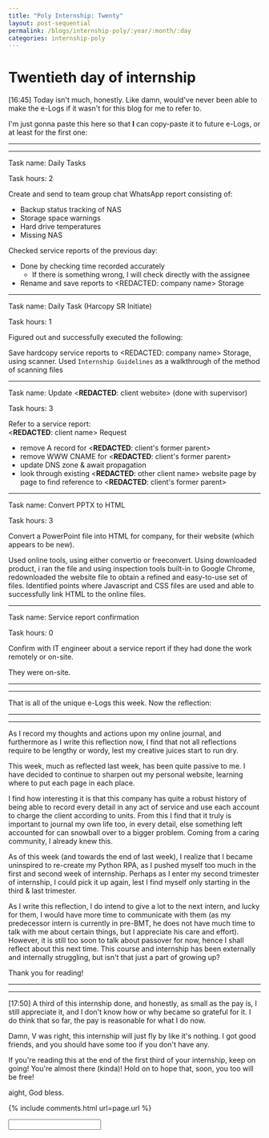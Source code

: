 ```yaml
---
title: "Poly Internship: Twenty"
layout: post-sequential
permalink: /blogs/internship-poly/:year/:month/:day
categories: internship-poly
---
```

# Twentieth day of internship

<span class="timestamp">[16:45]</span> Today isn't much, honestly. Like damn, would've never been able to make the e-Logs if it wasn't for this blog for me to refer to. 

I'm just gonna paste this here so that **I** can copy-paste it to future e-Logs, or at least for the first one:

---
---

Task name: Daily Tasks

Task hours: 2

Create and send to team group chat WhatsApp report consisting of:
 - Backup status tracking of NAS
 - Storage space warnings
 - Hard drive temperatures
 - Missing NAS

Checked service reports of the previous day:
 - Done by checking time recorded accurately
    - If there is something wrong, I will check directly with the assignee
 - Rename and save reports to <span class="disable-selection" ondblclick="this.innerHTML='Infospace'"><REDACTED: company name></span> Storage

---

Task name: Daily Task (Harcopy SR Initiate)

Task hours: 1

Figured out and successfully executed the following:

Save hardcopy service reports to <span class="disable-selection" ondblclick="this.innerHTML='Infospace'"><REDACTED: company name></span> Storage, using scanner. Used `Internship Guidelines` as a walkthrough of the method of scanning files

---

Task name: Update <span class="disable-selection" ondblclick="this.innerHTML='scatechgroup.com'">&lt;<b>REDACTED</b>: client website&gt;</span> (done with <span class="disable-selection" ondblclick="this.innerHTML='Mr Alan Kuik'">supervisor</span>)

Task hours: 3

Refer to <span ondblclick="this.innerHTML = 'service report SR11785'">a service report</span>:<br>
<span ondblclick="this.innerHTML = 'Scatech'"><**REDACTED**: client name></span> Request
- remove A record for <span ondblclick="this.innerHTML = 'scatechgroup.com'"><**REDACTED**: client's former parent></span>
- remove WWW CNAME for <span ondblclick="this.innerHTML = 'scatechgroup.com'"><**REDACTED**: client's former parent></span>
- update DNS zone & await propagation
- look through existing <span ondblclick="this.innerHTML = 'flexisystems'"><**REDACTED**: other client name></span> website page by page to find reference to <span ondblclick="this.innerHTML = 'scatechgroup'"><**REDACTED**: client's former parent></span>

---

Task name: Convert PPTX to HTML 

Task hours: 3

Convert a PowerPoint file into HTML for <span class="disable-selection" ondblclick="this.innerHTML='http://www.hkntanks.com.sg/'">company</span>, for their website (which appears to be new).

Used online tools, using either convertio or freeconvert. Using downloaded product, i ran the file and using inspection tools built-in to Google Chrome, redownloaded the website file to obtain a refined and easy-to-use set of files.
Identified points where Javascript and CSS files are used and able to successfully link HTML to  the online files.

---

Task name: Service report confirmation

Task hours: 0

Confirm with <span class="disable-selection" ondblclick="this.innerHTML='Jae Liew'">IT engineer</span> about <span class="disable-selection" ondblclick="this.innerHTML='SR11807'">a service report</span> if they had done the work remotely or on-site.

They were on-site.

---
---

That is all of the unique e-Logs this week. Now the reflection: 

---
---
As I record my thoughts and actions upon my online journal, and furthermore as I write this reflection now, I find that not all reflections require to be lengthy or wordy, lest my creative juices start to run dry.

This week, much as reflected last week, has been quite passive to me. I have decided to continue to sharpen out my personal website, learning where to put each page in each place.

I find how interesting it is that this company has quite a robust history of being able to record every detail in any act of service and use each account to charge the client according to units. From this I find that it truly is important to journal my own life too, in every detail, else something left accounted for can snowball over to a bigger problem. Coming from a caring community, I already knew this. 

As of this week (and towards the end of last week), I realize that I became uninspired to re-create my Python RPA, as I pushed myself too much in the first and second week of internship. Perhaps as I enter my second trimester of internship, I could pick it up again, lest I find myself only starting in the third & last trimester.

As I write this reflection, I do intend to give a lot to the next intern, and lucky for them, I would have more time to communicate with them (as my predecessor intern is currently in pre-BMT, he does not have much time to talk with me about certain things, but I appreciate his care and effort). However, it is still too soon to talk about passover for now, hence I shall reflect about this next time. This course and internship has been externally and internally struggling, but isn't that just a part of growing up? 

Thank you for reading!

---
---

<span class="timestamp">[17:50]</span> A third of this internship done, and honestly, as small as the pay is, I still appreciate it, and I don't know how or why became so grateful for it. I do think that so far, the pay is reasonable for what I do now. 

Damn, <span class="disable-selection" ondblclick="this.innerHTML='Vivian'">V</span> was right, this internship will just fly by like it's nothing. I got good friends, and you should have some too if you don't have any. 

If you're reading this at the end of the first third of your internship, keep on going! You're almost there (kinda)! Hold on to hope that, soon, you too will be free!

aight, God bless.


{% include comments.html url=page.url %}

<input id="password-input" type="password" class="text-secret" onkeyup="unlock()">

<span class="disable-selection" id="truth" style="display:none;">All day tomorrow and Sunday is will be full of Easter rehearsal, I pray to God that He will continue to protect us cast and crew, physically, mentally & spiritually, and also provide us strength. Easter is so close, its April already, and the Easter schedule is almost insane.<br><br>However, i've seen the worst, imo, and if it's for salvation, i'm all in. Besides, hope keeps on going!</span>
